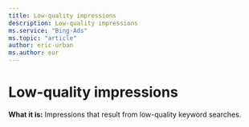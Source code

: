 ```yaml
---
title: Low-quality impressions
description: Low-quality impressions
ms.service: "Bing-Ads"
ms.topic: "article"
author: eric-urban
ms.author: eur
---
```


# Low-quality impressions

**What it is:**    Impressions that result from low-quality keyword searches.


